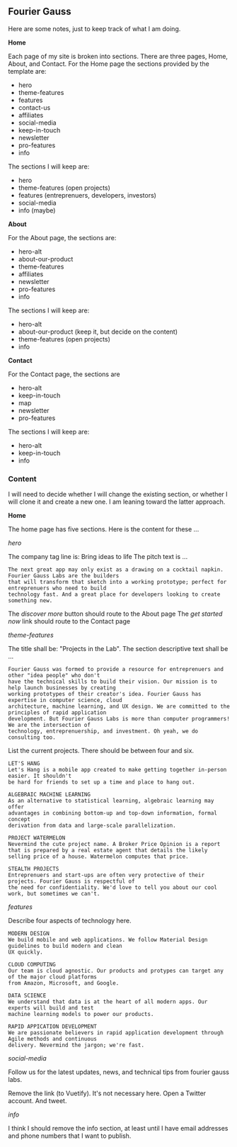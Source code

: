 ## Fourier Gauss
Here are some notes, just to keep track of what I am doing.

**Home**

Each page of my site is broken into sections. There are three pages, Home, About, and Contact. For
the Home page the sections provided by the template are:

- hero
- theme-features
- features
- contact-us
- affiliates
- social-media
- keep-in-touch
- newsletter
- pro-features
- info

The sections I will keep are:

- hero
- theme-features (open projects)
- features (entreprenuers, developers, investors)
- social-media
- info (maybe)

**About**

For the About page, the sections are:

-  hero-alt
-  about-our-product
-  theme-features
-  affiliates
-  newsletter
-  pro-features
-  info

The sections I will keep are:

-  hero-alt
-  about-our-product (keep it, but decide on the content)
-  theme-features (open projects)
-  info

**Contact**

For the Contact page, the sections are

-  hero-alt
-  keep-in-touch
-  map
-  newsletter
-  pro-features

The sections I will keep are:

-  hero-alt
-  keep-in-touch
-  info

### Content

I will need to decide whether I will change the existing section, or whether I will clone it
and create a new one. I am leaning toward the latter approach.

**Home**

The home page has five sections. Here is the content for these ...

*hero*

The company tag line is: Bring ideas to life
The pitch text is ...

```
The next great app may only exist as a drawing on a cocktail napkin. Fourier Gauss Labs are the builders
that will transform that sketch into a working prototype; perfect for entreprenuers who need to build
technology fast. And a great place for developers looking to create something new.
```

The *discover more* button should route to the About page
The *get started now* link should route to the Contact page

*theme-features*

The title shall be: "Projects in the Lab".
The section descriptive text shall be ...

```
Fourier Gauss was formed to provide a resource for entreprenuers and other "idea people" who don't
have the technical skills to build their vision. Our mission is to help launch businesses by creating
working prototypes of their creator's idea. Fourier Gauss has expertise in computer science, cloud
architecture, machine learning, and UX design. We are committed to the principles of rapid application
development. But Fourier Gauss Labs is more than computer programmers! We are the intersection of
technology, entreprenuership, and investment. Oh yeah, we do consulting too.
```

List the current projects. There should be between four and six.

```
LET'S HANG
Let's Hang is a mobile app created to make getting together in-person easier. It shouldn't
be hard for friends to set up a time and place to hang out.
```
```
ALGEBRAIC MACHINE LEARNING
As an alternative to statistical learning, algebraic learning may offer
advantages in combining bottom-up and top-down information, formal concept
derivation from data and large-scale parallelization.
```
```
PROJECT WATERMELON
Nevermind the cute project name. A Broker Price Opinion is a report that is prepared by a real estate agent that details the likely selling price of a house. Watermelon computes that price.
```
```
STEALTH PROJECTS
Entreprenuers and start-ups are often very protective of their projects. Fourier Gauss is respectful of
the need for confidentiality. We'd love to tell you about our cool work, but sometimes we can't.
```

*features*

Describe four aspects of technology here.

```
MODERN DESIGN
We build mobile and web applications. We follow Material Design guidelines to build modern and clean
UX quickly. 
```
```
CLOUD COMPUTING
Our team is cloud agnostic. Our products and protypes can target any of the major cloud platforms
from Amazon, Microsoft, and Google.
```
```
DATA SCIENCE
We understand that data is at the heart of all modern apps. Our experts will build and test
machine learning models to power our products.
```
```
RAPID APPICATION DEVELOPMENT
We are passionate believers in rapid application development through Agile methods and continuous
delivery. Nevermind the jargon; we're fast.
```

*social-media*

Follow us for the latest updates, news, and technical tips from fourier gauss labs. 

Remove the link (to Vuetify). It's not necessary here.
Open a Twitter account. And tweet.

*info*

I think I should remove the info section, at least until I have email addresses and phone numbers
that I want to publish.